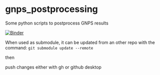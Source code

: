 # gnps_postprocessing
Some python scripts to postprocess GNPS results

[![Binder](https://mybinder.org/badge_logo.svg)](https://mybinder.org/v2/gh/lfnothias/gnps_postprocessing/HEAD)

When used as submodule, it can be updated from an other repo with the command:
`git submodule update --remote` 

then 

push changes either with gh or github desktop

